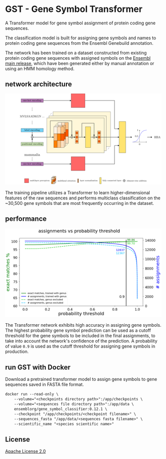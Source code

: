 # GST - Gene Symbol Transformer

A Transformer model for gene symbol assignment of protein coding gene sequences.

The classification model is built for assigning gene symbols and names to protein coding gene sequences from the Ensembl Genebuild annotation.

The network has been trained on a dataset constructed from existing protein coding gene sequences with assigned symbols on the [Ensembl main release](https://www.ensembl.org/), which have been generated either by manual annotation or using an HMM homology method.


## network architecture

![network architecture](images/network_architecture.png?raw=true "Gene Symbol Transformer network architecture")

The training pipeline utilizes a Transformer to learn higher-dimensional features of the raw sequences and performs multiclass classification on the ~30,500 gene symbols that are most frequently occurring in the dataset.


## performance

![assignments vs probability threshold](images/assignments_vs_probability_threshold.png?raw=true "numbe of assignments probability threshold")

The Transformer network exhibits high accuracy in assigning gene symbols. The highest probability gene symbol prediction can be used as a cutoff threshold for the gene symbols to be included in the final assignments, to take into account the network's confidence of the prediction. A probability of value `0.9` is used as the cutoff threshold for assigning gene symbols in production.


## run GST with Docker

Download a pretrained transformer model to assign gene symbols to gene sequences saved in FASTA file format.
```
docker run --read-only \
    --volume="<checkpoints directory path>":/app/checkpoints \
    --volume="<sequences file directory path>":/app/data \
    ensemblorg/gene_symbol_classifier:0.12.1 \
    --checkpoint "/app/checkpoints/<checkpoint filename>" \
    --sequences_fasta "/app/data/<sequences fasta filename>" \
    --scientific_name "<species scientific name>"
```


## License

[Apache License 2.0](LICENSE)
